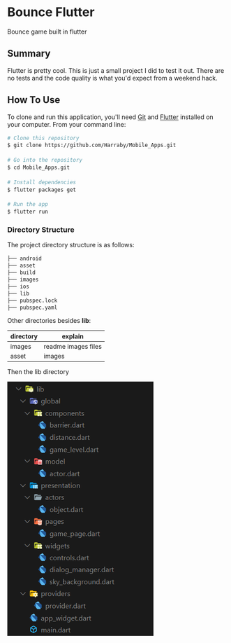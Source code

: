 # Bounce Flutter

Bounce game built in flutter

## Summary
Flutter is pretty cool. This is just a small project I did to
test it out. There are no tests and the code quality is what you'd expect
from a weekend hack.

## How To Use

To clone and run this application, you'll need [Git](https://git-scm.com) and [Flutter](https://flutter.dev/docs/get-started/install) installed on your computer. From your command line:

```bash
# Clone this repository
$ git clone https://github.com/Harraby/Mobile_Apps.git

# Go into the repository
$ cd Mobile_Apps.git

# Install dependencies
$ flutter packages get

# Run the app
$ flutter run
```

### Directory Structure

The project directory structure is as follows:

```
├── android
├── asset
├── build
├── images
├── ios
├── lib
├── pubspec.lock
├── pubspec.yaml

```

Other directories besides **lib**:

directory | explain
---|---
images | readme images files
asset | images 

Then the lib directory


![lib](images/lib.png)



````C:\Users\Harraby\Desktop\Old_Code\Flutter\bounce_game-master